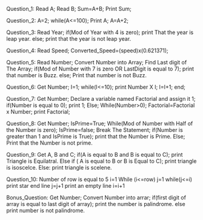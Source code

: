 Question_1:
Read A;
Read B;
Sum=A+B;
Print Sum;

Question_2:
A=2;
while(A<=100);
	Print A;
	A=A+2;

Question_3:
Read Year;
if(Mod of Year with 4 is zero);
	print That the year is leap year.
else;
print that the year is not leap year.

Question_4:
Read Speed;
Converted_Speed=(speed)x(0.621371);

Question_5:
Read Number;
Convert Number into Array;
Find Last digit of The Array;
if(Mod of Number with 7 is zero OR LastDigit is equal to 7);
	print that number is Buzz.
else;
Print that number is not Buzz.

Question_6:
Get Number;
I=1;
while(I<=10);
	print Number X I;
	I=I+1;
end;

Question_7:
Get Number;
Declare a variable named Factorial and assign it 1;
if(Number is equal to 0);
	print 1;
Else;
	While(Number>0);
		Factorial=Factorial x Number;
	print Factorial;

Question_8:
Get Number;
IsPrime=True;
While(Mod of Number with Half of the  Number is zero);
	IsPrime=false;
	Break The Statement;
if(Number is greater than 1 and IsPrime is True);
	print that the Number is Prime.
Else;
	Print that the Number is not prime.

Question_9:
Get A, B and C;
if(A is equal to B and B is equal to C);
	print Triangle is Equilatral.
Else if ( A is equal to B or B is Equal to C);
	print triangle is isoscelce.
Else:
	print triangle is scelene.

Question_10:
Number of row is equal to 5
i=1
While (i<=row)
	j=1
	while(j<=i)
		print star
		end line
		j=j+1
	print an empty line
	i=i+1

Bonus_Question:
Get Number;
Convert Number into arrar;
if(first digit of array is equal to last digit of array);
	print the number is palindrome.
else
	print number is not palindrome.
